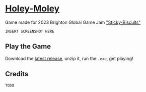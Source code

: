 # [Holey-Moley](https://globalgamejam.org/2023/games/holey-moley-7)
Game made for 2023 Brighton Global Game Jam ["Sticky-Biscuits"](https://globalgamejam.org/2023/jam-sites/sticky-biscuits-brighton-ggj-2023)


`INSERT SCREENSHOT HERE`

## Play the Game

Download the [latest release](https://github.com/Shellywell123/Holey-Moley/releases), unzip it, run the `.exe`, get playing!

## Credits
```
TODO
```
